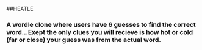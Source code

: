 ##HEATLE 

### A wordle clone where users have 6 guesses to find the correct word...Exept the only clues you will recieve is how hot or cold (far or close) your guess was from the actual word. 

